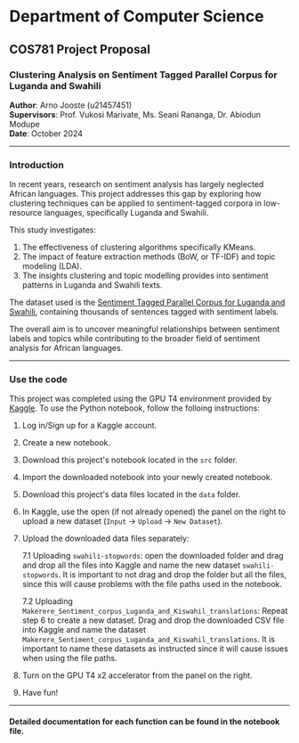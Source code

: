 # Department of Computer Science

## COS781 Project Proposal

### Clustering Analysis on Sentiment Tagged Parallel Corpus for Luganda and Swahili

**Author**: Arno Jooste (u21457451)  
**Supervisors**: Prof. Vukosi Marivate, Ms. Seani Rananga, Dr. Abiodun Modupe  
**Date**: October 2024  

---

### Introduction

In recent years, research on sentiment analysis has largely neglected African languages. This project addresses this gap by exploring how clustering techniques can be applied to sentiment-tagged corpora in low-resource languages, specifically Luganda and Swahili.

This study investigates:
1. The effectiveness of clustering algorithms specifically KMeans.
2. The impact of feature extraction methods (BoW, or TF-IDF) and topic modeling (LDA).
3. The insights clustering and topic modelling provides into sentiment patterns in Luganda and Swahili texts.

The dataset used is the [Sentiment Tagged Parallel Corpus for Luganda and Swahili](https://dataverse.harvard.edu/dataset.xhtml?persistentId=doi:10.7910/DVN/XSGIKR), containing thousands of sentences tagged with sentiment labels.

The overall aim is to uncover meaningful relationships between sentiment labels and topics while contributing to the broader field of sentiment analysis for African languages.

---

### Use the code

This project was completed using the GPU T4 environment provided by [Kaggle](kaggle.com). To use the Python notebook, follow the folloing instructions:

1. Log in/Sign up for a Kaggle account.
2. Create a new notebook.
3. Download this project's notebook located in the `src` folder.
4. Import the downloaded notebook into your newly created notebook.
5. Download this project's data files located in the `data` folder.
6. In Kaggle, use the open (if not already opened) the panel on the right to upload a new dataset (`Input` -> `Upload` -> `New Dataset`).
7. Upload the downloaded data files separately:

   7.1 Uploading `swahili-stopwords`: open the downloaded folder and drag and drop all the files into Kaggle and name the new dataset `swahili-stopwords`. It is important to not drag and drop the folder but all the files, since this will cause problems with the file paths used in the notebook.
   
   7.2 Uploading `Makerere_Sentiment_corpus_Luganda_and_Kiswahil_translations`: Repeat step 6 to create a new dataset. Drag and drop the downloaded CSV file into Kaggle and name the dataset `Makerere_Sentiment_corpus_Luganda_and_Kiswahil_translations`. It is important to name these datasets as instructed since it will cause issues when using the file paths.
9. Turn on the GPU T4 x2 accelerator from the panel on the right.
10. Have fun!

---

#### Detailed documentation for each function can be found in the notebook file.
